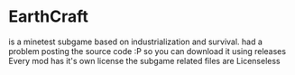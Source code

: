 # EarthCraft
is a minetest subgame based on industrialization and survival.
had a problem posting the source code :P
so you can download it using releases
Every mod has it's own license
the subgame related files are Licenseless
